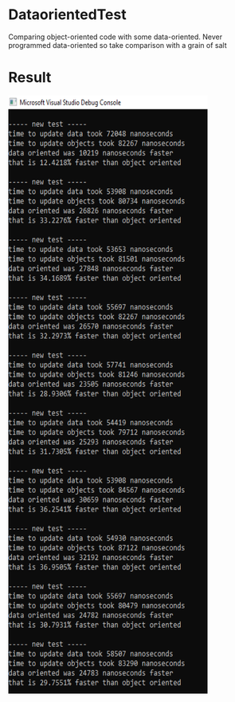 # DataorientedTest
Comparing object-oriented code with some data-oriented. Never programmed data-oriented so take comparison with a grain of salt

# Result
<img src="https://github.com/Avokadoen/DataorientedTest/blob/master/examplepicture.PNG" height="1200" width="400" />
